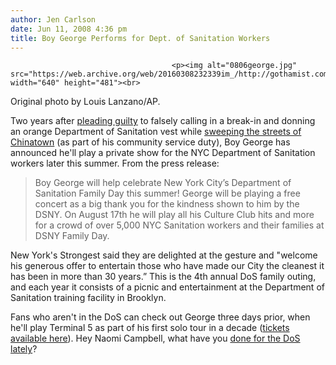 ```yaml
---
author: Jen Carlson
date: Jun 11, 2008 4:36 pm
title: Boy George Performs for Dept. of Sanitation Workers
---
```


	
										<p><img alt="0806george.jpg" src="https://web.archive.org/web/20160308232339im_/http://gothamist.com/attachments/arts_jen/0806george.jpg" width="640" height="481"><br>
<span class="photo_caption">Original photo by Louis Lanzano/AP.</span></p>

<p>Two years after <a href="https://web.archive.org/web/20160308232339/http://gothamist.com/2006/06/27/boy_george_must.php">pleading guilty</a> to falsely calling in a break-in and donning an orange Department of Sanitation vest while <a href="https://web.archive.org/web/20160308232339/http://gothamist.com/2006/08/14/boy_george_swee.php">sweeping the streets of Chinatown</a> (as part of his community service duty), Boy George has announced he&apos;ll play a private show for the NYC Department of Sanitation workers later this summer. From the press release:</p><blockquote>Boy George will help celebrate New York City&#x2019;s Department of Sanitation Family Day this summer!  George will be playing a free concert as a big thank you for the kindness shown to him by the DSNY.  On August 17th he will play all his Culture Club hits and more for a crowd of over 5,000 NYC Sanitation workers and their families at DSNY Family Day.</blockquote>New York&apos;s Strongest said they are delighted at the gesture and &quot;welcome his generous offer to entertain those who have made our City the cleanest it has been in more than 30 years.&#x201D; This is the 4th annual DoS family outing, and each year it consists of a picnic and entertainment at the Department of Sanitation training facility in Brooklyn. <p></p>

<p>Fans who aren&apos;t in the DoS can check out George three days prior, when he&apos;ll play Terminal 5 as part of his first solo tour in a decade (<a href="https://web.archive.org/web/20160308232339/http://www.ticketmaster.com/event/00004091C1DD5307?artistid=734630&amp;majorcatid=10001&amp;minorcatid=1">tickets available here</a>). Hey Naomi Campbell, what have you <a href="https://web.archive.org/web/20160308232339/http://gothamist.com/2008/04/09/naomi_campbells_1.php">done for the DoS lately</a>?</p>					
										
									
				